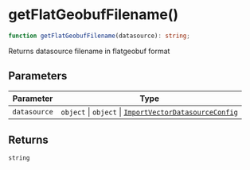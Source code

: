 # getFlatGeobufFilename()

```ts
function getFlatGeobufFilename(datasource): string;
```

Returns datasource filename in flatgeobuf format

## Parameters

| Parameter    | Type                                                                                                      |
| ------------ | --------------------------------------------------------------------------------------------------------- |
| `datasource` | `object` \| `object` \| [`ImportVectorDatasourceConfig`](../type-aliases/ImportVectorDatasourceConfig.md) |

## Returns

`string`
